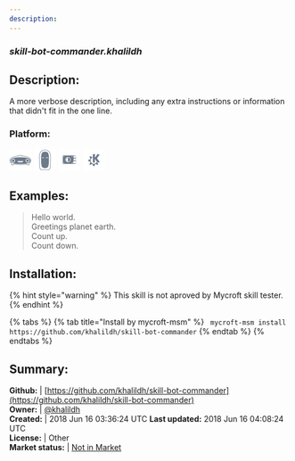 ```yaml
---
description: 
---
```


### _skill-bot-commander.khalildh_  
## Description:  
A more verbose description, including any extra instructions or
information that didn't fit in the one line.  
### Platform:  
 ![Mark I](../.gitbook/assets/mark-1-icon.png)  ![Mark II](../.gitbook/assets/mark-2-icon.png)  ![Picroft](../.gitbook/assets/picroft-icon.png)  ![plasmoid](../.gitbook/assets/kde.png)   
  
## Examples:  
> Hello world.  
> Greetings planet earth.  
> Count up.  
> Count down.  
  
## Installation:  
{% hint style="warning" %}
This skill is not aproved by Mycroft skill tester.
{% endhint %}
    
{% tabs %}
{% tab title="Install by mycroft-msm" %}
``` mycroft-msm install https://github.com/khalildh/skill-bot-commander```
{% endtab %}
  {% endtabs %}
    
## Summary:  
**Github:** | [https://github.com/khalildh/skill-bot-commander](https://github.com/khalildh/skill-bot-commander)  
**Owner:** | [@khalildh](https://github.com/khalildh)  
**Created:** | 2018 Jun 16 03:36:24 UTC  **Last updated:** 2018 Jun 16 04:08:24 UTC  
**License:** | Other  
**Market status:** | [Not in Market](https://market.mycroft.ai/skill/)  
